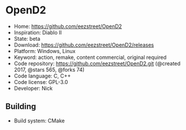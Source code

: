 # OpenD2

- Home: https://github.com/eezstreet/OpenD2
- Inspiration: Diablo II
- State: beta
- Download: https://github.com/eezstreet/OpenD2/releases
- Platform: Windows, Linux
- Keyword: action, remake, content commercial, original required
- Code repository: https://github.com/eezstreet/OpenD2.git (@created 2017, @stars 565, @forks 74)
- Code language: C, C++
- Code license: GPL-3.0
- Developer: Nick

## Building

- Build system: CMake
